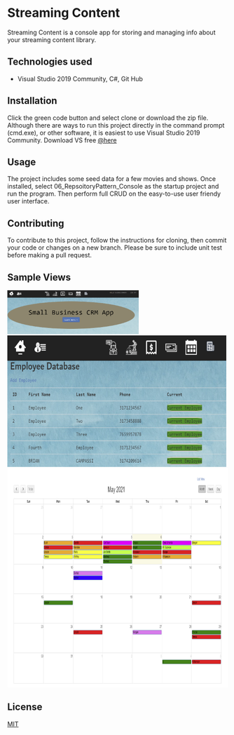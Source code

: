 
# Streaming Content

Streaming Content is a console app for storing and managing info about your streaming content library.  

## Technologies used
* Visual Studio 2019 Community, C#, Git Hub

## Installation

Click the green code button and select clone or download the zip file.  Although there are ways to run this project directly in the command prompt (cmd.exe), or other software, 
it is easiest to use Visual Studio 2019 Community.  Download VS free [@here](https://visualstudio.microsoft.com/downloads/)<br />

## Usage
The project includes some seed data for a few movies and shows.  Once installed, select 06_RepsoitoryPattern_Console as the startup project and run the program.  Then perform
full CRUD on the easy-to-use user friendy user interface.  

## Contributing
To contribute to this project, follow the instructions for cloning, then commit your code or changes on a new branch.  Please be sure to include unit test before making a pull request.

## Sample Views
<img src="https://github.com/Brian-1150/CRM/blob/master/Img/landing.png" width="300" height="100">
<img src="https://github.com/Brian-1150/CRM/blob/master/Img/emp.png" width="500" height="300">
<img src="https://github.com/Brian-1150/CRM/blob/master/Img/cal.png" width="800" height="500">

## License
[MIT](https://choosealicense.com/licenses/mit/)
